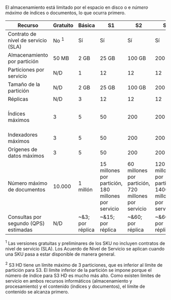 El almacenamiento está limitado por el espacio en disco o e *número máximo* de índices o documentos, lo que ocurra primero.

| Recurso | Gratuito | Básica | S1 | S2 | S3 | S3 HD |
| --- | --- | --- | --- | --- | --- | --- |
| Contrato de nivel de servicio (SLA) |No <sup>1</sup> |Sí |Sí |Sí |Sí |Sí |
| Almacenamiento por partición |50 MB |2 GB |25 GB |100 GB |200 GB |200 GB |
| Particiones por servicio |N/D |1 |12 |12 |12 |3 <sup>2</sup> |
| Tamaño de la partición |N/D |2 GB |25 GB |100 GB |200 GB |200 GB |
| Réplicas |N/D |3 |12 |12 |12 |12 |
| Índices máximos |3 |5 |50 |200 |200 |1000 GB por partición o 3000 por servicio |
| Indexadores máximos |3 |5 |50 |200 |200 |Indexador incompatible |
| Orígenes de datos máximos |3 |5 |50 |200 |200 |Indexador incompatible |
| Número máximo de documentos |10.000 |1 millón |15 millones por partición, 180 millones por servicio |60 millones por partición, 720 millones por servicio |120 millones por partición, 1400 millones por servicio |1 millón por índice, 200 millones por partición |
| Consultas por segundo (QPS) estimadas |N/D |~&3; por réplica |~&15; por réplica |~&60; por réplica |~&60; por réplica |>60 por réplica |

<sup>1</sup> Las versiones gratuitas y preliminares de los SKU no incluyen contratos de nivel de servicio (SLA). Los Acuerdo de Nivel de Servicio se aplican cuando una SKU pasa a estar disponible de manera general.

<sup>2</sup> S3 HD tiene un límite máximo de 3 particiones, que es inferior al límite de partición para S3. El límite inferior de la partición se impone porque el número de índice para S3 HD es mucho más alto. Como existen límites de servicio en ambos recursos informáticos (almacenamiento y procesamiento) y el contenido (índices y documentos), el límite de contenido se alcanza primero.
